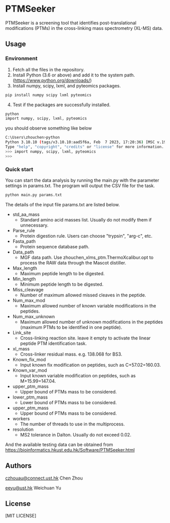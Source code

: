 # PTMSeeker
PTMSeeker is a screening tool that identifies post-translational modifications (PTMs) in the cross-linking mass spectrometry (XL-MS) data.
## Usage
### Environment
1. Fetch all the files in the repository.
2. Install Python (3.6 or above) and add it to the system path. (https://www.python.org/downloads/)
3. Install numpy, scipy, lxml, and pyteomics packages.
```bash
pip install numpy scipy lxml pyteomics
```
4. Test if the packages are successfully installed.
```bash
python
import numpy, scipy, lxml, pyteomics
```
you should observe something like below
```bash
C:\Users\zhouchen>python
Python 3.10.10 (tags/v3.10.10:aad5f6a, Feb  7 2023, 17:20:36) [MSC v.1929 64 bit (AMD64)] on win32
Type "help", "copyright", "credits" or "license" for more information.
>>> import numpy, scipy, lxml, pyteomics
>>>
```
### Quick start
You can start the data analysis by running the main.py with the parameter settings in params.txt. The program will output the CSV file for the task.
```bash
python main.py params.txt
```
The details of the input file params.txt are listed below.
- std_aa_mass
  - Standard amino acid masses list. Usually do not modify them if unnecessary.
- Parse_rule
  - Protein digestion rule. Users can choose "trypsin", "arg-c", etc.
- Fasta_path
  - Protein sequence database path.
- Data_path
  - MGF data path. Use zhouchen_xlms_ptm.ThermoXcalibur.opt to process the RAW data through the Mascot distiller.
- Max_length
  - Maximum peptide length to be digested.
- Min_length
  - Minimum peptide length to be digested.
- Miss_cleavage
  - Number of maximum allowed missed cleaves in the peptide.
- Num_max_mod
  - Maximum allowed number of known variable modifications in the peptides.
- Num_max_unknown
  - Maximum allowed number of unknown modifications in the peptides (maximum PTMs to be identified in one peptide).
- Link_site
  - Cross-linking reaction site. leave it empty to activate the linear peptide PTM identification task.
- xl_mass
  - Cross-linker residual mass. e.g. 138.068 for BS3.
- Known_fix_mod
  - Input known fix modification on peptides, such as C+57.02=160.03.
- Known_var_mod
  - Input known variable modification on peptides, such as M+15.99=147.04.
- upper_ptm_mass
  - Upper bound of PTMs mass to be considered.
- lower_ptm_mass
  - Lower bound of PTMs mass to be considered.
- upper_ptm_mass
  - Upper bound of PTMs mass to be considered.
- workers
  - The number of threads to use in the multiprocess.
- resolution
  - MS2 tolerance in Dalton. Usually do not exceed 0.02.

And the available testing data can be obtained from https://bioinformatics.hkust.edu.hk/Software/PTMSeeker.html
## Authors
czhouau@connect.ust.hk Chen Zhou

eeyu@ust.hk Weichuan Yu

## License
[MIT LICENSE]
